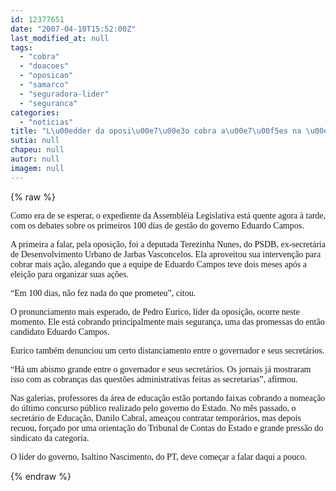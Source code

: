 ```yaml
---
id: 12377651
date: "2007-04-10T15:52:00Z"
last_modified_at: null
tags:
  - "cobra"
  - "doacoes"
  - "oposicao"
  - "samarco"
  - "seguradora-lider"
  - "seguranca"
categories:
  - "noticias"
title: "L\u00edder da oposi\u00e7\u00e3o cobra a\u00e7\u00f5es na \u00e1rea de seguran\u00e7a, aproveitando marco dos 100 dias"
sutia: null
chapeu: null
autor: null
imagem: null
---
```

{% raw %}
<p><P><FONT face=Verdana>Como era de se esperar, o expediente da Assembléia Legislativa está quente agora à tarde, com os debates sobre os primeiros 100 dias de gestão do governo Eduardo Campos.</FONT></P></p>
<p><P><FONT face=Verdana>A primeira a falar, pela oposição, foi a deputada Terezinha Nunes, do PSDB, ex-secretária de Desenvolvimento Urbano de Jarbas Vasconcelos. Ela aproveitou sua intervenção para cobrar mais ação, alegando que a equipe de Eduardo Campos teve dois meses após a eleição para organizar suas ações.</FONT></P></p>
<p><P><FONT face=Verdana>“Em 100 dias, não fez nada do que prometeu”, citou.</FONT></P></p>
<p><P><FONT face=Verdana>O pronunciamento mais esperado, de Pedro Eurico, líder da oposição, ocorre neste momento. Ele está cobrando principalmente mais segurança, uma das promessas do então candidato Eduardo Campos.</FONT></P></p>
<p><P><FONT face=Verdana>Eurico também denunciou um certo distanciamento entre o governador e seus secretários.</FONT></P></p>
<p><P><FONT face=Verdana>“Há um abismo grande entre o governador e seus secretários. Os jornais já mostraram isso com as cobranças das questões administrativas feitas as secretarias”, afirmou.</FONT></P></p>
<p><P><FONT face=Verdana>Nas galerias, professores da área de educação estão portando faixas cobrando a nomeação do último concurso público realizado pelo governo do Estado. No mês passado, o secretário de Educação, Danilo Cabral, ameaçou contratar temporários, mas depois recuou, forçado por uma orientação do Tribunal de Contas do Estado e grande pressão do sindicato da categoria.</FONT></P></p>
<p><P><FONT face=Verdana>O líder do governo, Isaltino Nascimento, do PT, deve começar a falar daqui a pouco.</FONT></P> </p>
{% endraw %}